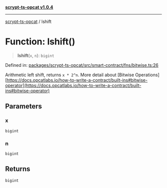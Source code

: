 [**scrypt-ts-opcat v1.0.4**](../README.md)

***

[scrypt-ts-opcat](../README.md) / lshift

# Function: lshift()

> **lshift**(`x`, `n`): `bigint`

Defined in: [packages/scrypt-ts-opcat/src/smart-contract/fns/bitwise.ts:26](https://github.com/OPCAT-Labs/ts-tools/blob/528986f3e4ac436a160988491680cf191c0bf231/packages/scrypt-ts-opcat/src/smart-contract/fns/bitwise.ts#L26)

Arithmetic left shift, returns `x * 2^n`. 
More detail about [Bitwise Operations][https://docs.opcatlabs.io/how-to-write-a-contract/built-ins#bitwise-operator](https://docs.opcatlabs.io/how-to-write-a-contract/built-ins#bitwise-operator)

## Parameters

### x

`bigint`

### n

`bigint`

## Returns

`bigint`
